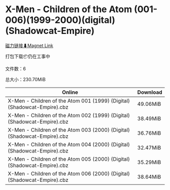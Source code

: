 # X-Men - Children of the Atom (001-006)(1999-2000)(digital)(Shadowcat-Empire)

[磁力链接⬇Magnet Link](magnet:?xt=urn:btih:be5a8bb6217590a7a2c1a3b3f93d2ace3d343943&dn=X-Men%20-%20Children%20of%20the%20Atom%20%28001-006%29%281999-2000%29%28digital%29%28Shadowcat-Empire%29)

打包下载📦仍在工事中

文件数：6

总大小：230.70MiB

Online | Download
--- | ---
X-Men - Children of the Atom 001 (1999) (Digital) (Shadowcat-Empire).cbz | 49.06MiB
X-Men - Children of the Atom 002 (1999) (Digital) (Shadowcat-Empire).cbz | 38.49MiB
X-Men - Children of the Atom 003 (2000) (Digital) (Shadowcat-Empire).cbz | 36.76MiB
X-Men - Children of the Atom 004 (2000) (Digital) (Shadowcat-Empire).cbz | 32.47MiB
X-Men - Children of the Atom 005 (2000) (Digital) (Shadowcat-Empire).cbz | 35.29MiB
X-Men - Children of the Atom 006 (2000) (Digital) (Shadowcat-Empire).cbz | 38.64MiB